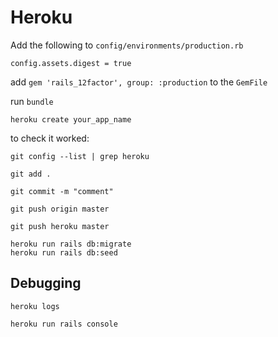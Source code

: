 # Heroku


Add the following to `config/environments/production.rb`

```
config.assets.digest = true
```

add `gem 'rails_12factor', group: :production` to the `GemFile`

run `bundle`

```
heroku create your_app_name
```

to check it worked:
```
git config --list | grep heroku
```


`git add .`

`git commit -m "comment"`

`git push origin master`

`git push heroku master`

```
heroku run rails db:migrate
heroku run rails db:seed
```

## Debugging

```
heroku logs
```

```
heroku run rails console
```
